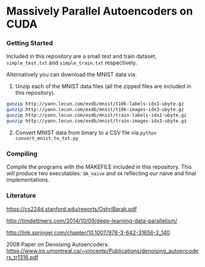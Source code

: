 # Massively Parallel Autoencoders on CUDA


### Getting Started
Included in this repository are a small test and train dataset, `simple_test.txt` and `simple_train.txt` respectively.

Alternatively you can download the MNIST data via: 

1. Unzip each of the MNIST data files (all the zipped files are included in this repository).

```bash
gunzip http://yann.lecun.com/exdb/mnist/t10k-labels-idx1-ubyte.gz
gunzip http://yann.lecun.com/exdb/mnist/t10k-images-idx3-ubyte.gz
gunzip http://yann.lecun.com/exdb/mnist/train-labels-idx1-ubyte.gz
gunzip http://yann.lecun.com/exdb/mnist/train-images-idx3-ubyte.gz
```
2. Convert MNIST data from binary to a CSV file via `python convert_mnist_to_txt.py`


### Compiling
Compile the programs with the MAKEFILE included in this repository. This will produce two executables: `dA_naive` and `dA` reflecting our naive and final implementations.



### Literature
https://cs224d.stanford.edu/reports/OshriBarak.pdf

http://timdettmers.com/2014/10/09/deep-learning-data-parallelism/

http://link.springer.com/chapter/10.1007/978-3-642-31656-2_140

2008 Paper on Denoising Autoencoders:
https://www.iro.umontreal.ca/~vincentp/Publications/denoising_autoencoders_tr1316.pdf


